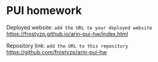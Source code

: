 # PUI homework

Deployed website: `add the URL to your deployed website` https://frostyzp.github.io/arin-pui-hw/index.html

Repository link: `add the URL to this repository` https://github.com/frostyzp/arin-pui-hw
